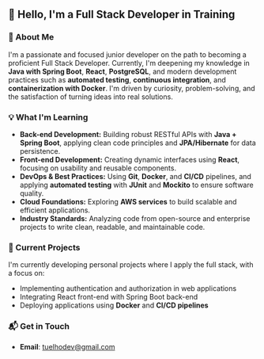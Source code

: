 ## 👋 Hello, I'm a Full Stack Developer in Training

### 🚀 About Me

I'm a passionate and focused junior developer on the path to becoming a proficient Full Stack Developer. Currently, I'm deepening my knowledge in **Java with Spring Boot**, **React**, **PostgreSQL**, and modern development practices such as **automated testing**, **continuous integration**, and **containerization with Docker**.
I'm driven by curiosity, problem-solving, and the satisfaction of turning ideas into real solutions.

### 💡 What I'm Learning

* **Back-end Development:** Building robust RESTful APIs with **Java + Spring Boot**, applying clean code principles and **JPA/Hibernate** for data persistence.
* **Front-end Development:** Creating dynamic interfaces using **React**, focusing on usability and reusable components.
* **DevOps & Best Practices:** Using **Git**, **Docker**, and **CI/CD** pipelines, and applying **automated testing** with **JUnit** and **Mockito** to ensure software quality.
* **Cloud Foundations:** Exploring **AWS services** to build scalable and efficient applications.
* **Industry Standards:** Analyzing code from open-source and enterprise projects to write clean, readable, and maintainable code.

### 🔨 Current Projects

I'm currently developing personal projects where I apply the full stack, with a focus on:

* Implementing authentication and authorization in web applications
* Integrating React front-end with Spring Boot back-end
* Deploying applications using **Docker** and **CI/CD pipelines**

### 📬 Get in Touch
- **Email**: [tuelhodev@gmail.com](mailto:tuelhodev@gmail.com)

